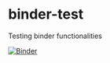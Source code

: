# binder-test
Testing binder functionalities

[![Binder](https://mybinder.org/badge_logo.svg)](https://mybinder.org/v2/gh/MMStojiljkovic/binder-test/main?filepath=index.ipynb)
